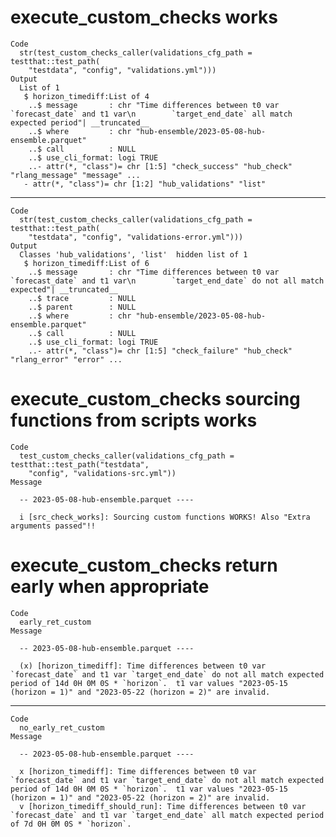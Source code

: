 # execute_custom_checks works

    Code
      str(test_custom_checks_caller(validations_cfg_path = testthat::test_path(
        "testdata", "config", "validations.yml")))
    Output
      List of 1
       $ horizon_timediff:List of 4
        ..$ message       : chr "Time differences between t0 var `forecast_date` and t1 var\n        `target_end_date` all match expected period"| __truncated__
        ..$ where         : chr "hub-ensemble/2023-05-08-hub-ensemble.parquet"
        ..$ call          : NULL
        ..$ use_cli_format: logi TRUE
        ..- attr(*, "class")= chr [1:5] "check_success" "hub_check" "rlang_message" "message" ...
       - attr(*, "class")= chr [1:2] "hub_validations" "list"

---

    Code
      str(test_custom_checks_caller(validations_cfg_path = testthat::test_path(
        "testdata", "config", "validations-error.yml")))
    Output
      Classes 'hub_validations', 'list'  hidden list of 1
       $ horizon_timediff:List of 6
        ..$ message       : chr "Time differences between t0 var `forecast_date` and t1 var\n        `target_end_date` do not all match expected"| __truncated__
        ..$ trace         : NULL
        ..$ parent        : NULL
        ..$ where         : chr "hub-ensemble/2023-05-08-hub-ensemble.parquet"
        ..$ call          : NULL
        ..$ use_cli_format: logi TRUE
        ..- attr(*, "class")= chr [1:5] "check_failure" "hub_check" "rlang_error" "error" ...

# execute_custom_checks sourcing functions from scripts works

    Code
      test_custom_checks_caller(validations_cfg_path = testthat::test_path("testdata",
        "config", "validations-src.yml"))
    Message
      
      -- 2023-05-08-hub-ensemble.parquet ----
      
      i [src_check_works]: Sourcing custom functions WORKS! Also "Extra arguments passed"!!

# execute_custom_checks return early when appropriate

    Code
      early_ret_custom
    Message
      
      -- 2023-05-08-hub-ensemble.parquet ----
      
      (x) [horizon_timediff]: Time differences between t0 var `forecast_date` and t1 var `target_end_date` do not all match expected period of 14d 0H 0M 0S * `horizon`.  t1 var values "2023-05-15 (horizon = 1)" and "2023-05-22 (horizon = 2)" are invalid.

---

    Code
      no_early_ret_custom
    Message
      
      -- 2023-05-08-hub-ensemble.parquet ----
      
      x [horizon_timediff]: Time differences between t0 var `forecast_date` and t1 var `target_end_date` do not all match expected period of 14d 0H 0M 0S * `horizon`.  t1 var values "2023-05-15 (horizon = 1)" and "2023-05-22 (horizon = 2)" are invalid.
      v [horizon_timediff_should_run]: Time differences between t0 var `forecast_date` and t1 var `target_end_date` all match expected period of 7d 0H 0M 0S * `horizon`.

